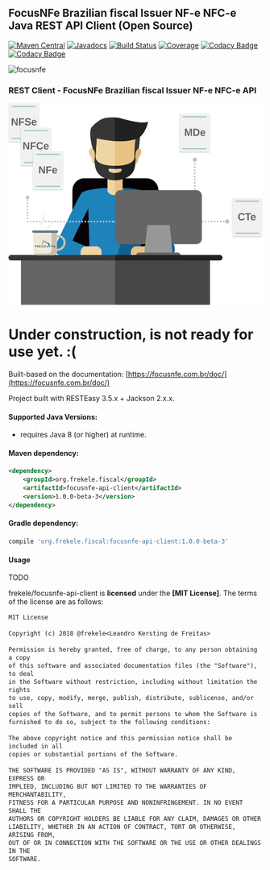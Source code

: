 ## FocusNFe Brazilian fiscal Issuer NF-e NFC-e Java REST API Client (Open Source) 

[![Maven Central](https://maven-badges.herokuapp.com/maven-central/org.frekele.fiscal/focusnfe-api-client/badge.svg)](https://maven-badges.herokuapp.com/maven-central/org.frekele.fiscal/focusnfe-api-client)
[![Javadocs](http://www.javadoc.io/badge/org.frekele.fiscal/focusnfe-api-client.svg?color=blue)](http://www.javadoc.io/doc/org.frekele.fiscal/focusnfe-api-client)
[![Build Status](https://travis-ci.org/frekele/focusnfe-api-client.svg?branch=master)](https://travis-ci.org/frekele/focusnfe-api-client)
[![Coverage](https://codecov.io/gh/frekele/focusnfe-api-client/branch/master/graph/badge.svg)](https://codecov.io/gh/frekele/focusnfe-api-client)
[![Codacy Badge](https://api.codacy.com/project/badge/Grade/2fce31d394434419afdc0d9d42b9afe5)](https://www.codacy.com/app/frekele/focusnfe-api-client?utm_source=github.com&amp;utm_medium=referral&amp;utm_content=frekele/focusnfe-api-client&amp;utm_campaign=Badge_Grade)
[![Codacy Badge](https://api.codacy.com/project/badge/Coverage/2fce31d394434419afdc0d9d42b9afe5)](https://www.codacy.com/app/frekele/focusnfe-api-client?utm_source=github.com&utm_medium=referral&utm_content=frekele/focusnfe-api-client&utm_campaign=Badge_Coverage)


![focusnfe](https://raw.githubusercontent.com/frekele/focusnfe-api-client/master/docs/img/focusnfe-logo.png)



### REST Client - FocusNFe Brazilian fiscal Issuer NF-e NFC-e API

<img src="./docs/img/focusnfe-fiscal-man.svg" height="400" width="600">

# Under construction, is not ready for use yet. :(

Built-based on the documentation: [https://focusnfe.com.br/doc/](https://focusnfe.com.br/doc/)

Project built with RESTEasy 3.5.x + Jackson 2.x.x.


#### Supported Java Versions:
- requires Java 8 (or higher) at runtime.


#### Maven dependency:
```xml
<dependency>
    <groupId>org.frekele.fiscal</groupId>
    <artifactId>focusnfe-api-client</artifactId>
    <version>1.0.0-beta-3</version>
</dependency>
```

#### Gradle dependency:
```gradle
compile 'org.frekele.fiscal:focusnfe-api-client:1.0.0-beta-3'
```

#### Usage

TODO



frekele/focusnfe-api-client is **licensed** under the **[MIT License]**. The terms of the license are as follows:

    MIT License

    Copyright (c) 2018 @frekele<Leandro Kersting de Freitas>

    Permission is hereby granted, free of charge, to any person obtaining a copy
    of this software and associated documentation files (the "Software"), to deal
    in the Software without restriction, including without limitation the rights
    to use, copy, modify, merge, publish, distribute, sublicense, and/or sell
    copies of the Software, and to permit persons to whom the Software is
    furnished to do so, subject to the following conditions:

    The above copyright notice and this permission notice shall be included in all
    copies or substantial portions of the Software.

    THE SOFTWARE IS PROVIDED "AS IS", WITHOUT WARRANTY OF ANY KIND, EXPRESS OR
    IMPLIED, INCLUDING BUT NOT LIMITED TO THE WARRANTIES OF MERCHANTABILITY,
    FITNESS FOR A PARTICULAR PURPOSE AND NONINFRINGEMENT. IN NO EVENT SHALL THE
    AUTHORS OR COPYRIGHT HOLDERS BE LIABLE FOR ANY CLAIM, DAMAGES OR OTHER
    LIABILITY, WHETHER IN AN ACTION OF CONTRACT, TORT OR OTHERWISE, ARISING FROM,
    OUT OF OR IN CONNECTION WITH THE SOFTWARE OR THE USE OR OTHER DEALINGS IN THE
    SOFTWARE.
